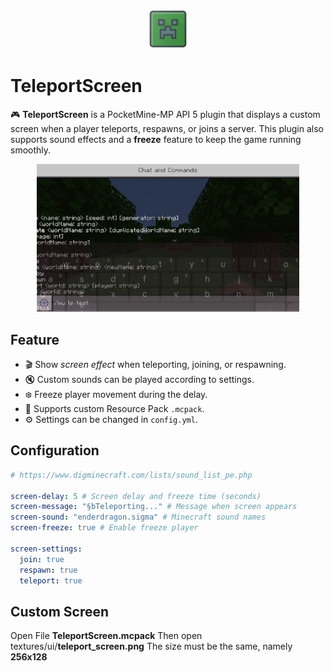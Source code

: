 <p align="center">
<img src="https://github.com/VsrStudio/TeleportScreen/blob/main/icon.png" width="64"/><br>
</p>

# TeleportScreen

🎮 **TeleportScreen** is a PocketMine-MP API 5 plugin that displays a custom screen when a player teleports, respawns, or joins a server. This plugin also supports sound effects and a **freeze** feature to keep the game running smoothly.

<p align="center">
  <img src="https://github.com/VsrStudio/TeleportScreen/blob/main/63354992-59ab-4125-94e5-8a1ff684f4e6.gif" width="420"/>
</p>

## Feature

- 🎬 Show *screen effect* when teleporting, joining, or respawning.
- 🔇 Custom sounds can be played according to settings.
- ❄️ Freeze player movement during the delay.
- 🧱 Supports custom Resource Pack `.mcpack`.
- ⚙️ Settings can be changed in `config.yml`.

## Configuration
```yaml
# https://www.digminecraft.com/lists/sound_list_pe.php

screen-delay: 5 # Screen delay and freeze time (seconds)
screen-message: "§bTeleporting..." # Message when screen appears
screen-sound: "enderdragon.sigma" # Minecraft sound names
screen-freeze: true # Enable freeze player

screen-settings:
  join: true
  respawn: true
  teleport: true
```

## Custom Screen
Open File **TeleportScreen.mcpack**  Then open textures/ui/**teleport_screen.png** The size must be the same, namely **256x128**
